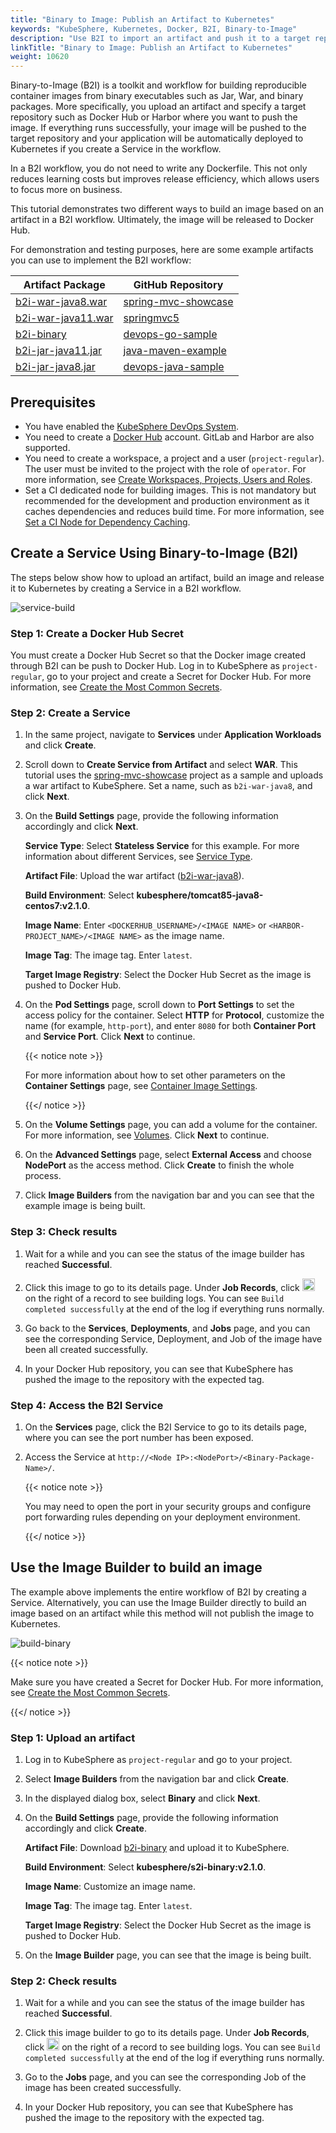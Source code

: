 ```yaml
---
title: "Binary to Image: Publish an Artifact to Kubernetes"
keywords: "KubeSphere, Kubernetes, Docker, B2I, Binary-to-Image"
description: "Use B2I to import an artifact and push it to a target repository."
linkTitle: "Binary to Image: Publish an Artifact to Kubernetes"
weight: 10620
---
```


Binary-to-Image (B2I) is a toolkit and workflow for building reproducible container images from binary executables such as Jar, War, and binary packages. More specifically, you upload an artifact and specify a target repository such as Docker Hub or Harbor where you want to push the image. If everything runs successfully, your image will be pushed to the target repository and your application will be automatically deployed to Kubernetes if you create a Service in the workflow.

In a B2I workflow, you do not need to write any Dockerfile. This not only reduces learning costs but improves release efficiency, which allows users to focus more on business.

This tutorial demonstrates two different ways to build an image based on an artifact in a B2I workflow. Ultimately, the image will be released to Docker Hub.

For demonstration and testing purposes, here are some example artifacts you can use to implement the B2I workflow:

| Artifact Package                                             | GitHub Repository                                            |
| ------------------------------------------------------------ | ------------------------------------------------------------ |
| [b2i-war-java8.war](https://github.com/kubesphere/tutorial/raw/master/tutorial%204%20-%20s2i-b2i/b2i-war-java8.war) | [spring-mvc-showcase](https://github.com/spring-projects/spring-mvc-showcase) |
| [b2i-war-java11.war](https://github.com/kubesphere/tutorial/raw/master/tutorial%204%20-%20s2i-b2i/b2i-war-java11.war) | [springmvc5](https://github.com/kubesphere/s2i-java-container/tree/master/tomcat/examples/springmvc5) |
| [b2i-binary](https://github.com/kubesphere/tutorial/raw/master/tutorial%204%20-%20s2i-b2i/b2i-binary) | [devops-go-sample](https://github.com/runzexia/devops-go-sample) |
| [b2i-jar-java11.jar](https://github.com/kubesphere/tutorial/raw/master/tutorial%204%20-%20s2i-b2i/b2i-jar-java11.jar) | [ java-maven-example](https://github.com/kubesphere/s2i-java-container/tree/master/java/examples/maven) |
| [b2i-jar-java8.jar](https://github.com/kubesphere/tutorial/raw/master/tutorial%204%20-%20s2i-b2i/b2i-jar-java8.jar) | [devops-java-sample](https://github.com/kubesphere/devops-java-sample) |

## Prerequisites

- You have enabled the [KubeSphere DevOps System](../../../pluggable-components/devops/).
- You need to create a [Docker Hub](http://www.dockerhub.com/) account. GitLab and Harbor are also supported.
- You need to create a workspace, a project and a user (`project-regular`). The user must be invited to the project with the role of `operator`. For more information, see [Create Workspaces, Projects, Users and Roles](../../../quick-start/create-workspace-and-project/).
- Set a CI dedicated node for building images. This is not mandatory but recommended for the development and production environment as it caches dependencies and reduces build time. For more information, see [Set a CI Node for Dependency Caching](../../../devops-user-guide/how-to-use/set-ci-node/).

## Create a Service Using Binary-to-Image (B2I)

The steps below show how to upload an artifact, build an image and release it to Kubernetes by creating a Service in a B2I workflow.

![service-build](/images/docs/project-user-guide/image-builder/b2i-publish-artifact-to-kubernetes/service-build.png)

### Step 1: Create a Docker Hub Secret

You must create a Docker Hub Secret so that the Docker image created through B2I can be push to Docker Hub. Log in to KubeSphere as `project-regular`, go to your project and create a Secret for Docker Hub. For more information, see [Create the Most Common Secrets](../../../project-user-guide/configuration/secrets/#create-the-most-common-secrets).

### Step 2: Create a Service

1. In the same project, navigate to **Services** under **Application Workloads** and click **Create**.

2. Scroll down to **Create Service from Artifact** and select **WAR**. This tutorial uses the [spring-mvc-showcase](https://github.com/spring-projects/spring-mvc-showcase) project as a sample and uploads a war artifact to KubeSphere. Set a name, such as `b2i-war-java8`, and click **Next**.

3. On the **Build Settings** page, provide the following information accordingly and click **Next**.

   **Service Type**: Select **Stateless Service** for this example. For more information about different Services, see [Service Type](../../../project-user-guide/application-workloads/services/#service-type).

   **Artifact File**: Upload the war artifact ([b2i-war-java8](https://github.com/kubesphere/tutorial/raw/master/tutorial%204%20-%20s2i-b2i/b2i-war-java8.war)).

   **Build Environment**: Select **kubesphere/tomcat85-java8-centos7:v2.1.0**.

   **Image Name**: Enter `<DOCKERHUB_USERNAME>/<IMAGE NAME>` or `<HARBOR-PROJECT_NAME>/<IMAGE NAME>` as the image name.

   **Image Tag**: The image tag. Enter `latest`.

   **Target Image Registry**: Select the Docker Hub Secret as the image is pushed to Docker Hub.
   
4. On the **Pod Settings** page, scroll down to **Port Settings** to set the access policy for the container. Select **HTTP** for **Protocol**, customize the name (for example, `http-port`), and enter `8080` for both **Container Port** and **Service Port**. Click **Next** to continue.

   {{< notice note >}}

   For more information about how to set other parameters on the **Container Settings** page, see [Container Image Settings](../../../project-user-guide/application-workloads/container-image-settings/).

   {{</ notice >}} 

5. On the **Volume Settings** page, you can add a volume for the container. For more information, see [Volumes](../../../project-user-guide/storage/volumes/). Click **Next** to continue.

6. On the **Advanced Settings** page, select **External Access** and choose **NodePort** as the access method. Click **Create** to finish the whole process.

7. Click **Image Builders** from the navigation bar and you can see that the example image is being built.

### Step 3: Check results

1. Wait for a while and you can see the status of the image builder has reached **Successful**.

2. Click this image to go to its details page. Under **Job Records**, click <img src="/images/docs/project-user-guide/image-builder/b2i-publish-artifact-to-kubernetes/down-arrow.png" width="20px" /> on the right of a record to see building logs. You can see `Build completed successfully` at the end of the log if everything runs normally.

3. Go back to the **Services**, **Deployments**, and **Jobs** page, and you can see the corresponding Service, Deployment, and Job of the image have been all created successfully.

4. In your Docker Hub repository, you can see that KubeSphere has pushed the image to the repository with the expected tag.

### Step 4: Access the B2I Service

1. On the **Services** page, click the B2I Service to go to its details page, where you can see the port number has been exposed.

2. Access the Service at `http://<Node IP>:<NodePort>/<Binary-Package-Name>/`.

   {{< notice note >}}

   You may need to open the port in your security groups and configure port forwarding rules depending on your deployment environment.

   {{</ notice >}} 

## Use the Image Builder to build an image

The example above implements the entire workflow of B2I by creating a Service. Alternatively, you can use the Image Builder directly to build an image based on an artifact while this method will not publish the image to Kubernetes.

![build-binary](/images/docs/project-user-guide/image-builder/b2i-publish-artifact-to-kubernetes/build-binary.png)

{{< notice note >}}

Make sure you have created a Secret for Docker Hub. For more information, see [Create the Most Common Secrets](../../../project-user-guide/configuration/secrets/#create-the-most-common-secrets).

{{</ notice >}} 

### Step 1: Upload an artifact

1. Log in to KubeSphere as `project-regular` and go to your project.

2. Select **Image Builders** from the navigation bar and click **Create**.

3. In the displayed dialog box, select **Binary** and click **Next**.

4. On the **Build Settings** page, provide the following information accordingly and click **Create**.

   **Artifact File**: Download [b2i-binary](https://github.com/kubesphere/tutorial/raw/master/tutorial%204%20-%20s2i-b2i/b2i-binary) and upload it to KubeSphere.

   **Build Environment**: Select **kubesphere/s2i-binary:v2.1.0**.

   **Image Name**: Customize an image name.

   **Image Tag**: The image tag. Enter `latest`.

   **Target Image Registry**: Select the Docker Hub Secret as the image is pushed to Docker Hub.

5. On the **Image Builder** page, you can see that the image is being built.

### Step 2: Check results

1. Wait for a while and you can see the status of the image builder has reached **Successful**.

2. Click this image builder to go to its details page. Under **Job Records**, click <img src="/images/docs/project-user-guide/image-builder/b2i-publish-artifact-to-kubernetes/down-arrow.png" width="20px" /> on the right of a record to see building logs. You can see `Build completed successfully` at the end of the log if everything runs normally.

3. Go to the **Jobs** page, and you can see the corresponding Job of the image has been created successfully.

4. In your Docker Hub repository, you can see that KubeSphere has pushed the image to the repository with the expected tag.

